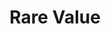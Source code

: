 ---
layout: page.njk
title: "Rare Value"
section: "Rareism"
displaySidebar: true
permalink: '/manifesto/value/'
---
